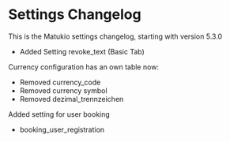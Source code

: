 # Settings Changelog

This is the Matukio settings changelog, starting with version 5.3.0

* Added Setting revoke_text (Basic Tab)

Currency configuration has an own table now:

* Removed currency_code
* Removed currency symbol
* Removed dezimal_trennzeichen
 
Added setting for user booking

* booking_user_registration

